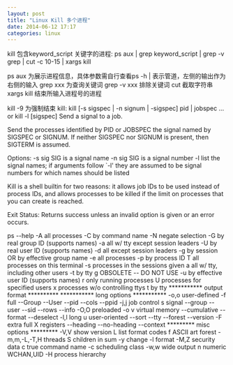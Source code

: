 ```yaml
---
layout: post
title: "Linux Kill 多个进程"
date: 2014-06-12 17:17
categories: linux
---
```


kill 包含keyword_script 关键字的进程:
ps aux | grep keyword_script | grep -v grep | cut -c 10-15 | xargs kill

ps aux 为展示进程信息，具体参数需自行查看ps -h
| 表示管道，左侧的输出作为右侧的输入
grep xxx 为查询关键词
grep -v xxx 排除关键词 
cut 截取字符串 
xargs kill 结束所输入进程号的进程

kill -9 为强制结束
kill: kill [-s sigspec | -n signum | -sigspec] pid | jobspec ... or kill -l [sigspec]
Send a signal to a job.

Send the processes identified by PID or JOBSPEC the signal named by
SIGSPEC or SIGNUM.  If neither SIGSPEC nor SIGNUM is present, then
SIGTERM is assumed.

Options:
-s sig    SIG is a signal name
-n sig    SIG is a signal number
-l        list the signal names; if arguments follow `-l' they are
assumed to be signal numbers for which names should be listed

Kill is a shell builtin for two reasons: it allows job IDs to be used
instead of process IDs, and allows processes to be killed if the limit
on processes that you can create is reached.

Exit Status:
Returns success unless an invalid option is given or an error occurs.

ps --help
  -A all processes                      -C by command name
  -N negate selection                   -G by real group ID (supports names)
-a all w/ tty except session leaders  -U by real user ID (supports names)
  -d all except session leaders         -g by session OR by effective group name
  -e all processes                      -p by process ID
  T  all processes on this terminal     -s processes in the sessions given
  a  all w/ tty, including other users  -t by tty
g  OBSOLETE -- DO NOT USE             -u by effective user ID (supports names)
  r  only running processes             U  processes for specified users
  x  processes w/o controlling ttys     t  by tty
  *********** output format **********  *********** long options ***********
  -o,o user-defined  -f full            --Group --User --pid --cols --ppid
  -j,j job control   s  signal          --group --user --sid --rows --info
  -O,O preloaded -o  v  virtual memory  --cumulative --format --deselect
  -l,l long          u  user-oriented   --sort --tty --forest --version
  -F   extra full    X  registers       --heading --no-heading --context
  ********* misc options *********
  -V,V  show version      L  list format codes  f  ASCII art forest
  -m,m,-L,-T,H  threads   S  children in sum    -y change -l format
  -M,Z  security data     c  true command name  -c scheduling class
  -w,w  wide output       n  numeric WCHAN,UID  -H process hierarchy


